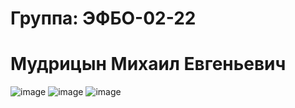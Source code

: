 # Группа: ЭФБО-02-22 
# Мудрицын Михаил Евгеньевич


![image](https://github.com/user-attachments/assets/03ae85c8-fe15-4ba1-82ad-7c2d12fcf63b)
![image](https://github.com/user-attachments/assets/c247042c-9e0d-4dea-a0c1-532958502a50)
![image](https://github.com/user-attachments/assets/9ffe6c45-615f-40dd-90f4-8248b38a9dac)
